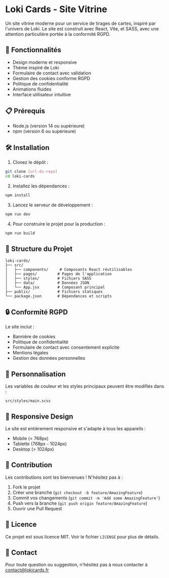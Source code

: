# Loki Cards - Site Vitrine

Un site vitrine moderne pour un service de tirages de cartes, inspiré par l'univers de Loki. Le site est construit avec React, Vite, et SASS, avec une attention particulière portée à la conformité RGPD.

## 🚀 Fonctionnalités

- Design moderne et responsive
- Thème inspiré de Loki
- Formulaire de contact avec validation
- Gestion des cookies conforme RGPD
- Politique de confidentialité
- Animations fluides
- Interface utilisateur intuitive

## 📋 Prérequis

- Node.js (version 14 ou supérieure)
- npm (version 6 ou supérieure)

## 🛠️ Installation

1. Clonez le dépôt :
```bash
git clone [url-du-repo]
cd loki-cards
```

2. Installez les dépendances :
```bash
npm install
```

3. Lancez le serveur de développement :
```bash
npm run dev
```

4. Pour construire le projet pour la production :
```bash
npm run build
```

## 📁 Structure du Projet

```
loki-cards/
├── src/
│   ├── components/     # Composants React réutilisables
│   ├── pages/         # Pages de l'application
│   ├── styles/        # Fichiers SASS
│   ├── data/          # Données JSON
│   └── App.jsx        # Composant principal
├── public/            # Fichiers statiques
└── package.json       # Dépendances et scripts
```

## 🔒 Conformité RGPD

Le site inclut :
- Bannière de cookies
- Politique de confidentialité
- Formulaire de contact avec consentement explicite
- Mentions légales
- Gestion des données personnelles

## 🎨 Personnalisation

Les variables de couleur et les styles principaux peuvent être modifiés dans :
```
src/styles/main.scss
```

## 📱 Responsive Design

Le site est entièrement responsive et s'adapte à tous les appareils :
- Mobile (< 768px)
- Tablette (768px - 1024px)
- Desktop (> 1024px)

## 🤝 Contribution

Les contributions sont les bienvenues ! N'hésitez pas à :
1. Fork le projet
2. Créer une branche (`git checkout -b feature/AmazingFeature`)
3. Commit vos changements (`git commit -m 'Add some AmazingFeature'`)
4. Push vers la branche (`git push origin feature/AmazingFeature`)
5. Ouvrir une Pull Request

## 📄 Licence

Ce projet est sous licence MIT. Voir le fichier `LICENSE` pour plus de détails.

## 👥 Contact

Pour toute question ou suggestion, n'hésitez pas à nous contacter à contact@lokicards.fr

